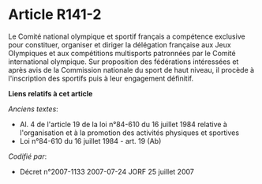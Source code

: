 # Article R141-2

Le Comité national olympique et sportif français a compétence exclusive pour constituer, organiser et diriger la délégation
française aux Jeux Olympiques et aux compétitions multisports patronnées par le Comité international olympique. Sur
proposition des fédérations intéressées et après avis de la Commission nationale du sport de haut niveau, il procède à
l'inscription des sportifs puis à leur engagement définitif.

**Liens relatifs à cet article**

_Anciens textes_:

  - Al. 4 de l'article 19 de la loi n°84-610 du 16 juillet 1984 relative à l'organisation et à la promotion des activités physiques et sportives
  - Loi n°84-610 du 16 juillet 1984 - art. 19 (Ab)

_Codifié par_:

  - Décret n°2007-1133 2007-07-24 JORF 25 juillet 2007
